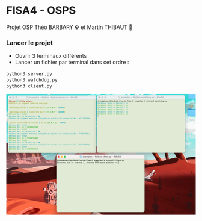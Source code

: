 # FISA4 - OSPS


Projet OSP Théo BARBARY ⚙️ et Martin THIBAUT 🦋

### Lancer le projet 

- Ouvrir 3 terminaux différents
- Lancer un fichier par terminal dans cet ordre :

```
python3 server.py
python3 watchdog.py
python3 client.py
```

![img.png](img.png)